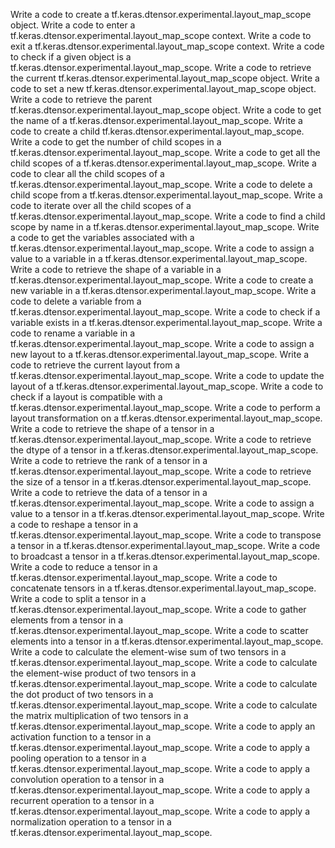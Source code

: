 Write a code to create a tf.keras.dtensor.experimental.layout_map_scope object.
Write a code to enter a tf.keras.dtensor.experimental.layout_map_scope context.
Write a code to exit a tf.keras.dtensor.experimental.layout_map_scope context.
Write a code to check if a given object is a tf.keras.dtensor.experimental.layout_map_scope.
Write a code to retrieve the current tf.keras.dtensor.experimental.layout_map_scope object.
Write a code to set a new tf.keras.dtensor.experimental.layout_map_scope object.
Write a code to retrieve the parent tf.keras.dtensor.experimental.layout_map_scope object.
Write a code to get the name of a tf.keras.dtensor.experimental.layout_map_scope.
Write a code to create a child tf.keras.dtensor.experimental.layout_map_scope.
Write a code to get the number of child scopes in a tf.keras.dtensor.experimental.layout_map_scope.
Write a code to get all the child scopes of a tf.keras.dtensor.experimental.layout_map_scope.
Write a code to clear all the child scopes of a tf.keras.dtensor.experimental.layout_map_scope.
Write a code to delete a child scope from a tf.keras.dtensor.experimental.layout_map_scope.
Write a code to iterate over all the child scopes of a tf.keras.dtensor.experimental.layout_map_scope.
Write a code to find a child scope by name in a tf.keras.dtensor.experimental.layout_map_scope.
Write a code to get the variables associated with a tf.keras.dtensor.experimental.layout_map_scope.
Write a code to assign a value to a variable in a tf.keras.dtensor.experimental.layout_map_scope.
Write a code to retrieve the shape of a variable in a tf.keras.dtensor.experimental.layout_map_scope.
Write a code to create a new variable in a tf.keras.dtensor.experimental.layout_map_scope.
Write a code to delete a variable from a tf.keras.dtensor.experimental.layout_map_scope.
Write a code to check if a variable exists in a tf.keras.dtensor.experimental.layout_map_scope.
Write a code to rename a variable in a tf.keras.dtensor.experimental.layout_map_scope.
Write a code to assign a new layout to a tf.keras.dtensor.experimental.layout_map_scope.
Write a code to retrieve the current layout from a tf.keras.dtensor.experimental.layout_map_scope.
Write a code to update the layout of a tf.keras.dtensor.experimental.layout_map_scope.
Write a code to check if a layout is compatible with a tf.keras.dtensor.experimental.layout_map_scope.
Write a code to perform a layout transformation on a tf.keras.dtensor.experimental.layout_map_scope.
Write a code to retrieve the shape of a tensor in a tf.keras.dtensor.experimental.layout_map_scope.
Write a code to retrieve the dtype of a tensor in a tf.keras.dtensor.experimental.layout_map_scope.
Write a code to retrieve the rank of a tensor in a tf.keras.dtensor.experimental.layout_map_scope.
Write a code to retrieve the size of a tensor in a tf.keras.dtensor.experimental.layout_map_scope.
Write a code to retrieve the data of a tensor in a tf.keras.dtensor.experimental.layout_map_scope.
Write a code to assign a value to a tensor in a tf.keras.dtensor.experimental.layout_map_scope.
Write a code to reshape a tensor in a tf.keras.dtensor.experimental.layout_map_scope.
Write a code to transpose a tensor in a tf.keras.dtensor.experimental.layout_map_scope.
Write a code to broadcast a tensor in a tf.keras.dtensor.experimental.layout_map_scope.
Write a code to reduce a tensor in a tf.keras.dtensor.experimental.layout_map_scope.
Write a code to concatenate tensors in a tf.keras.dtensor.experimental.layout_map_scope.
Write a code to split a tensor in a tf.keras.dtensor.experimental.layout_map_scope.
Write a code to gather elements from a tensor in a tf.keras.dtensor.experimental.layout_map_scope.
Write a code to scatter elements into a tensor in a tf.keras.dtensor.experimental.layout_map_scope.
Write a code to calculate the element-wise sum of two tensors in a tf.keras.dtensor.experimental.layout_map_scope.
Write a code to calculate the element-wise product of two tensors in a tf.keras.dtensor.experimental.layout_map_scope.
Write a code to calculate the dot product of two tensors in a tf.keras.dtensor.experimental.layout_map_scope.
Write a code to calculate the matrix multiplication of two tensors in a tf.keras.dtensor.experimental.layout_map_scope.
Write a code to apply an activation function to a tensor in a tf.keras.dtensor.experimental.layout_map_scope.
Write a code to apply a pooling operation to a tensor in a tf.keras.dtensor.experimental.layout_map_scope.
Write a code to apply a convolution operation to a tensor in a tf.keras.dtensor.experimental.layout_map_scope.
Write a code to apply a recurrent operation to a tensor in a tf.keras.dtensor.experimental.layout_map_scope.
Write a code to apply a normalization operation to a tensor in a tf.keras.dtensor.experimental.layout_map_scope.